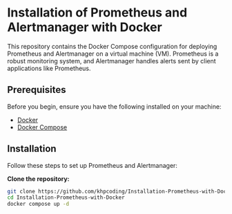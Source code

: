 # Installation of Prometheus and Alertmanager with Docker

This repository contains the Docker Compose configuration for deploying Prometheus and Alertmanager on a virtual machine (VM). Prometheus is a robust monitoring system, and Alertmanager handles alerts sent by client applications like Prometheus.

## Prerequisites

Before you begin, ensure you have the following installed on your machine:

- [Docker](https://docs.docker.com/get-docker/)
- [Docker Compose](https://docs.docker.com/compose/install/)

## Installation

Follow these steps to set up Prometheus and Alertmanager:

**Clone the repository:**

   ```sh
   git clone https://github.com/khpcoding/Installation-Prometheus-with-Docker.git
   cd Installation-Prometheus-with-Docker
   docker compose up -d 
